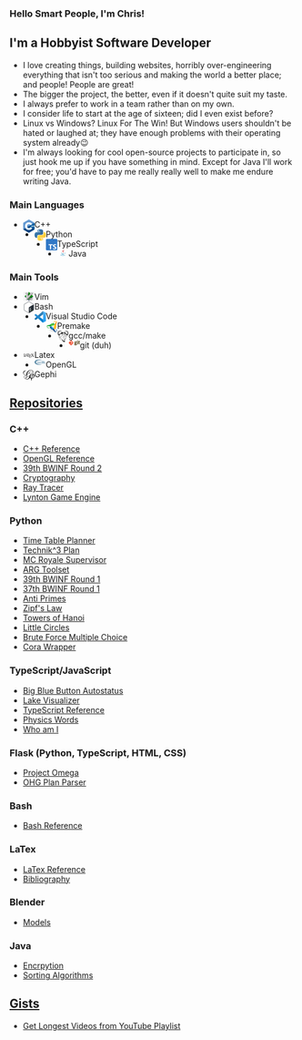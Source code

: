 ### Hello Smart People, I'm Chris!

## I'm a Hobbyist Software Developer

- I love creating things, building websites, horribly over-engineering everything that isn't too serious and making the world a better place; and people! People are great!
- The bigger the project, the better, even if it doesn't quite suit my taste.
- I always prefer to work in a team rather than on my own.
- I consider life to start at the age of sixteen; did I even exist before?
- Linux vs Windows? Linux For The Win! But Windows users shouldn't be hated or laughed at; they have enough problems with their operating system already😉
- I'm always looking for cool open-source projects to participate in, so just hook me up if you have something in mind. Except for Java I'll work for free; you'd have to pay me really really well to make me endure writing Java.

### Main Languages

- <img align="left" width="20px" src="images/c%2B%2B.png">C++
- <img align="left" width="20px" src="images/python.png">Python
- <img align="left" width="20px" src="images/ts.png">TypeScript
- <img align="left" width="20px" src="images/java.jpg">Java

### Main Tools

- <img align="left" width="20px" src="images/vim.jpg">Vim
- <img align="left" width="20px" src="images/bash.png">Bash
- <img align="left" width="20px" src="images/vsc.png">Visual Studio Code
- <img align="left" width="20px" src="images/premake.png">Premake
- <img align="left" width="20px" src="images/gnu.png">gcc/make
- <img align="left" width="20px" src="images/git.png">git (duh)
- <img align="left" width="20px" src="images/latex.jpg">Latex
- <img align="left" width="20px" src="images/opengl.png">OpenGL
- <img align="left" width="20px" src="images/gephi.jpg">Gephi

## [Repositories](https://github.com/christopher-besch?tab=repositories)

### C++

- [C++ Reference](https://github.com/christopher-besch/cpp_reference)
- [OpenGL Reference](https://github.com/christopher-besch/opengl_reference)
- [39th BWINF Round 2](https://github.com/christopher-besch/bwinf_39_round2)
- [Cryptography](https://github.com/christopher-besch/cryptography)
- [Ray Tracer](https://github.com/christopher-besch/ray_tracer)
- [Lynton Game Engine](https://github.com/christopher-besch/lynton)

### Python

- [Time Table Planner](https://github.com/christopher-besch/time_table_planner)
- [Technik^3 Plan](https://github.com/christopher-besch/technik3-plan)
- [MC Royale Supervisor](https://github.com/christopher-besch/mc_royale_supervisor)
- [ARG Toolset](https://github.com/christopher-besch/arg_toolset)
- [39th BWINF Round 1](https://github.com/christopher-besch/bwinf_39_round1)
- [37th BWINF Round 1](https://github.com/christopher-besch/bwinf_37_round1)
- [Anti Primes](https://github.com/christopher-besch/anti_primes)
- [Zipf's Law](https://github.com/christopher-besch/zipfs_law)
- [Towers of Hanoi](https://github.com/christopher-besch/towers_of_hanoi)
- [Little Circles](https://github.com/christopher-besch/little_circles)
- [Brute Force Multiple Choice](https://github.com/christopher-besch/brute_force_multiple_choice_tasks)
- [Cora Wrapper](https://github.com/christopher-besch/python_cora_wrapper)

### TypeScript/JavaScript

- [Big Blue Button Autostatus](https://github.com/christopher-besch/bbb_autostatus)
- [Lake Visualizer](https://github.com/christopher-besch/lake_visualizer)
- [TypeScript Reference](https://github.com/christopher-besch/typescript_reference)
- [Physics Words](https://github.com/christopher-besch/physics_words)
- [Who am I](https://github.com/christopher-besch/who_am_i)

### Flask (Python, TypeScript, HTML, CSS)

- [Project Omega](https://github.com/christopher-besch/project_omega)
- [OHG Plan Parser](https://github.com/christopher-besch/ohg_plan_parser)

### Bash

- [Bash Reference](https://github.com/christopher-besch/bash_reference)

### LaTex

- [LaTex Reference](https://github.com/christopher-besch/latex_reference)
- [Bibliography](https://github.com/christopher-besch/bibliography)

### Blender

- [Models](https://github.com/christopher-besch/blender_models)

### Java

- [Encrpytion](https://github.com/christopher-besch/java_encryption)
- [Sorting Algorithms](https://github.com/christopher-besch/sorting_algorithms)

## [Gists](https://gist.github.com/christopher-besch)

- [Get Longest Videos from YouTube Playlist](https://gist.github.com/christopher-besch/5b5e3af95ea89b2c787502eae19ca1fb)
